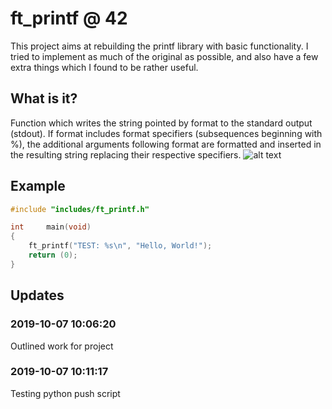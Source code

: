 # ft\_printf @ 42

This project aims at rebuilding the printf library with basic functionality. I
tried to implement as much of the original as possible, and also have a few
extra things which I found to be rather useful.

## What is it?
Function which writes the string pointed by format to the standard output (stdout). If format includes format specifiers (subsequences beginning with %), the additional arguments following format are formatted and inserted in the resulting string replacing their respective specifiers.
![alt text](https://he-s3.s3.amazonaws.com/media/uploads/c22b4d1.png)

## Example
```c
#include "includes/ft_printf.h"

int		main(void)
{
	ft_printf("TEST: %s\n", "Hello, World!");
	return (0);
}
```

## Updates

### 2019-10-07 10:06:20
Outlined work for project

### 2019-10-07 10:11:17
Testing python push script

